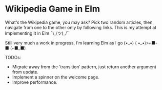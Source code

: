 # Wikipedia Game in Elm

What's the Wikipedia game, you may ask? Pick two random articles, then navigate from one to the other only by following links. This is my attempt at implementing it in Elm ¯\\\_(ツ)_/¯

Still very much a work in progress, I'm learning Elm as I go (•\_•) ( •\_•)>⌐■-■ (⌐■_■)

TODOs:
* Migrate away from the 'transition' pattern, just return another argument from update.
* Implement a spinner on the welcome page.
* Improve performance.